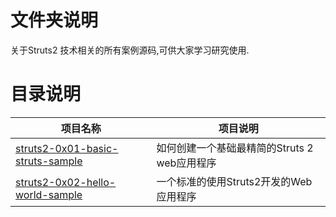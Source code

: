 # 文件夹说明

关于Struts2 技术相关的所有案例源码,可供大家学习研究使用.

# 目录说明

|项目名称|项目说明|
|--|--|
|[struts2-0x01-basic-struts-sample](https://github.com/geekxingyun/JavaEE-Framework-Sample/tree/master/Struts2-Sample/struts2-0x01-basic-struts-sample)|如何创建一个基础最精简的Struts 2 web应用程序|
|[struts2-0x02-hello-world-sample](https://github.com/geekxingyun/JavaEE-Framework-Sample/tree/master/Struts2-Sample/struts2-0x02-hello-world-sample)|一个标准的使用Struts2开发的Web应用程序|
